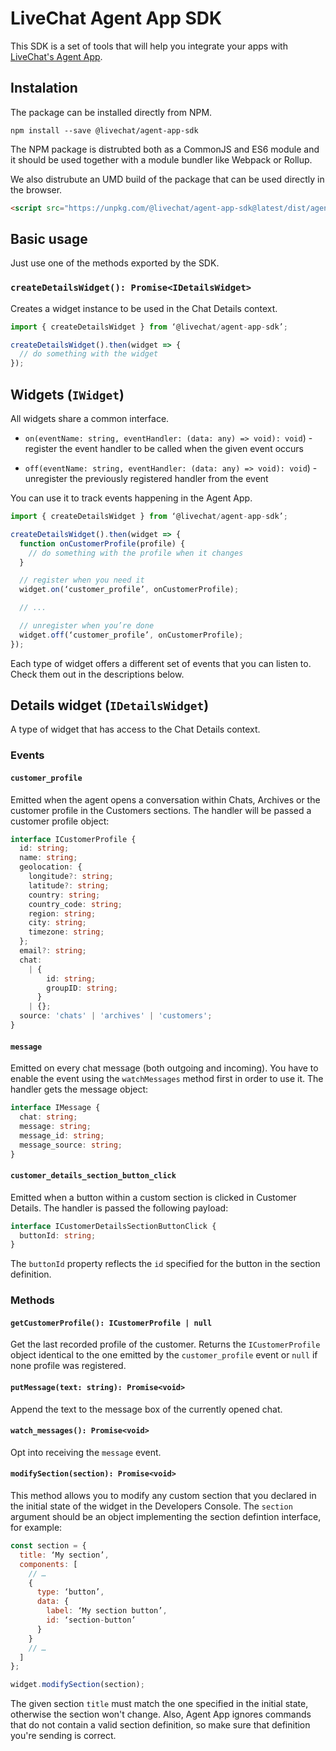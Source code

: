 # LiveChat Agent App SDK

This SDK is a set of tools that will help you integrate your apps with [LiveChat's Agent App](https://my.livechatinc.com/).

## Instalation

The package can be installed directly from NPM.

```
npm install --save @livechat/agent-app-sdk
```

The NPM package is distrubted both as a CommonJS and ES6 module and it should be used together with a module bundler like Webpack or Rollup.

We also distrubute an UMD build of the package that can be used directly in the browser.

```html
<script src="https://unpkg.com/@livechat/agent-app-sdk@latest/dist/agentapp.umd.min.js"></script>
```

## Basic usage

Just use one of the methods exported by the SDK.

### `createDetailsWidget(): Promise<IDetailsWidget>`

Creates a widget instance to be used in the Chat Details context.

```js
import { createDetailsWidget } from ‘@livechat/agent-app-sdk’;

createDetailsWidget().then(widget => {
  // do something with the widget
});
```

## Widgets (`IWidget`)

All widgets share a common interface.

- `on(eventName: string, eventHandler: (data: any) => void): void`) - register the event handler to be called when the given event occurs

- `off(eventName: string, eventHandler: (data: any) => void): void`) - unregister the previously registered handler from the event

You can use it to track events happening in the Agent App.

```js
import { createDetailsWidget } from ‘@livechat/agent-app-sdk’;

createDetailsWidget().then(widget => {
  function onCustomerProfile(profile) {
    // do something with the profile when it changes
  }

  // register when you need it
  widget.on(‘customer_profile’, onCustomerProfile);

  // ...

  // unregister when you’re done
  widget.off(‘customer_profile’, onCustomerProfile);
});
```

Each type of widget offers a different set of events that you can listen to. Check them out in the descriptions below.

## Details widget (`IDetailsWidget`)

A type of widget that has access to the Chat Details context.

### Events

#### `customer_profile`

Emitted when the agent opens a conversation within Chats, Archives or the customer profile in the Customers sections. The handler will be passed a customer profile object:

```ts
interface ICustomerProfile {
  id: string;
  name: string;
  geolocation: {
    longitude?: string;
    latitude?: string;
    country: string;
    country_code: string;
    region: string;
    city: string;
    timezone: string;
  };
  email?: string;
  chat:
    | {
        id: string;
        groupID: string;
      }
    | {};
  source: 'chats' | 'archives' | 'customers';
}
```

#### `message`

Emitted on every chat message (both outgoing and incoming). You have to enable the event using the `watchMessages` method first in order to use it. The handler gets the message object:

```ts
interface IMessage {
  chat: string;
  message: string;
  message_id: string;
  message_source: string;
}
```

#### `customer_details_section_button_click`

Emitted when a button within a custom section is clicked in Customer Details. The handler is passed the following payload:

```ts
interface ICustomerDetailsSectionButtonClick {
  buttonId: string;
}
```

The `buttonId` property reflects the `id` specified for the button in the section definition.

### Methods

#### `getCustomerProfile(): ICustomerProfile | null`

Get the last recorded profile of the customer. Returns the `ICustomerProfile` object identical to the one emitted by the `customer_profile` event or `null` if none profile was registered.

#### `putMessage(text: string): Promise<void>`

Append the text to the message box of the currently opened chat.

#### `watch_messages(): Promise<void>`

Opt into receiving the `message` event.

#### `modifySection(section): Promise<void>`

This method allows you to modify any custom section that you declared in the initial state of the widget in the Developers Console. The `section` argument should be an object implementing the section defintion interface, for example:

```javascript
const section = {
  title: ‘My section’,
  components: [
    // …
    {
      type: ‘button’,
      data: {
        label: ‘My section button’,
        id: ‘section-button’
      }
    }
    // …
  ]
};

widget.modifySection(section);
```

The given section `title` must match the one specified in the initial state, otherwise the section won't change. Also, Agent App ignores commands that do not contain a valid section definition, so make sure that
definition you're sending is correct.
